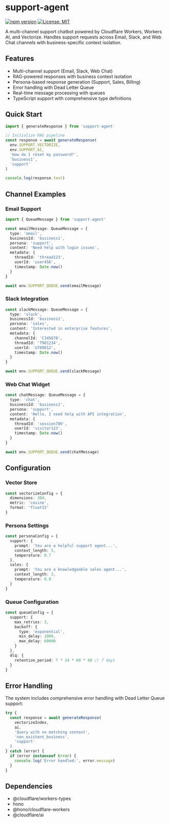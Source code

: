 # support-agent
[![npm version](https://badge.fury.io/js/support-agent.svg)](https://badge.fury.io/js/support-agent)
[![License: MIT](https://img.shields.io/badge/License-MIT-yellow.svg)](https://opensource.org/licenses/MIT)

A multi-channel support chatbot powered by Cloudflare Workers, Workers AI, and Vectorize. Handles support requests across Email, Slack, and Web Chat channels with business-specific context isolation.

## Features
- Multi-channel support (Email, Slack, Web Chat)
- RAG-powered responses with business context isolation
- Persona-based response generation (Support, Sales, Billing)
- Error handling with Dead Letter Queue
- Real-time message processing with queues
- TypeScript support with comprehensive type definitions

## Quick Start

```typescript
import { generateResponse } from 'support-agent'

// Initialize RAG pipeline
const response = await generateResponse(
  env.SUPPORT_VECTORIZE,
  env.SUPPORT_AI,
  'How do I reset my password?',
  'business1',
  'support'
)

console.log(response.text)
```

## Channel Examples

### Email Support
```typescript
import { QueueMessage } from 'support-agent'

const emailMessage: QueueMessage = {
  type: 'email',
  businessId: 'business1',
  persona: 'support',
  content: 'Need help with login issues',
  metadata: {
    threadId: 'thread123',
    userId: 'user456',
    timestamp: Date.now()
  }
}

await env.SUPPORT_QUEUE.send(emailMessage)
```

### Slack Integration
```typescript
const slackMessage: QueueMessage = {
  type: 'slack',
  businessId: 'business1',
  persona: 'sales',
  content: 'Interested in enterprise features',
  metadata: {
    channelId: 'C345678',
    threadId: 'T901234',
    userId: 'U789012',
    timestamp: Date.now()
  }
}

await env.SUPPORT_QUEUE.send(slackMessage)
```

### Web Chat Widget
```typescript
const chatMessage: QueueMessage = {
  type: 'chat',
  businessId: 'business1',
  persona: 'support',
  content: 'Hello, I need help with API integration',
  metadata: {
    threadId: 'session789',
    userId: 'visitor123',
    timestamp: Date.now()
  }
}

await env.SUPPORT_QUEUE.send(chatMessage)
```

## Configuration

### Vector Store
```typescript
const vectorizeConfig = {
  dimensions: 384,
  metric: 'cosine',
  format: 'float32'
}
```

### Persona Settings
```typescript
const personaConfig = {
  support: {
    prompt: 'You are a helpful support agent...',
    context_length: 5,
    temperature: 0.7
  },
  sales: {
    prompt: 'You are a knowledgeable sales agent...',
    context_length: 3,
    temperature: 0.8
  }
}
```

### Queue Configuration
```typescript
const queueConfig = {
  support: {
    max_retries: 3,
    backoff: {
      type: 'exponential',
      min_delay: 1000,
      max_delay: 60000
    }
  },
  dlq: {
    retention_period: 7 * 24 * 60 * 60 // 7 days
  }
}
```

## Error Handling

The system includes comprehensive error handling with Dead Letter Queue support:

```typescript
try {
  const response = await generateResponse(
    vectorizeIndex,
    ai,
    'Query with no matching context',
    'non_existent_business',
    'support'
  )
} catch (error) {
  if (error instanceof Error) {
    console.log('Error handled:', error.message)
  }
}
```

## Dependencies
- @cloudflare/workers-types
- hono
- @hono/cloudflare-workers
- @cloudflare/ai
